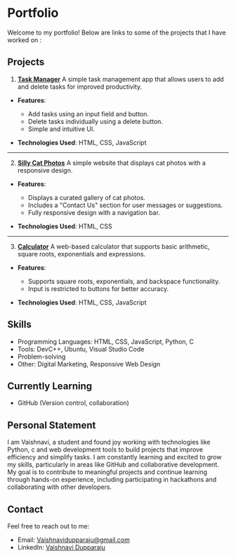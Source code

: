 # Portfolio
Welcome to my portfolio! Below are links to some of the projects that I have worked on :

## Projects
1. [**Task Manager**](https://github.com/vysh0d/Task-Manager)
   A simple task management app that allows users to add and delete tasks for improved productivity.

- **Features**:
  - Add tasks using an input field and button.
  - Delete tasks individually using a delete button.
  - Simple and intuitive UI.

- **Technologies Used**: HTML, CSS, JavaScript
  
---
  
2. [**Silly Cat Photos**](https://github.com/vysh0d/SillyCats)
   A simple website that displays cat photos with a responsive design.
   
- **Features**:
  - Displays a curated gallery of cat photos.
  - Includes a "Contact Us" section for user messages or suggestions.
  - Fully responsive design with a navigation bar.

- **Technologies Used**: HTML, CSS

---
   
3. [**Calculator**](https://github.com/vysh0d/Calculator)
   A web-based calculator that supports basic arithmetic, square roots, exponentials and expressions.

- **Features**:
  - Supports square roots, exponentials, and backspace functionality.
  - Input is restricted to buttons for better accuracy.

- **Technologies Used**: HTML, CSS, JavaScript


## Skills
* Programming Languages: HTML, CSS, JavaScript, Python, C
* Tools: DevC++, Ubuntu, Visual Studio Code
* Problem-solving
* Other: Digital Marketing, Responsive Web Design

## Currently Learning
* GitHub (Version control, collaboration)

## Personal Statement
I am Vaishnavi, a student and found joy working with technologies like Python, c and web development tools to build projects that improve efficiency and simplify tasks. I am constantly learning and excited to grow my skills, particularly in areas like GitHub and collaborative development. My goal is to contribute to meaningful projects and continue learning through hands-on experience, including participating in hackathons and collaborating with other developers. 

## Contact 
Feel free to reach out to me:
* Email: Vaishnavidupparaju@gmail.com
* LinkedIn: [Vaishnavi Dupparaju](https://www.linkedin.com/in/vaishnavi-dupparaju-851903339/) 
